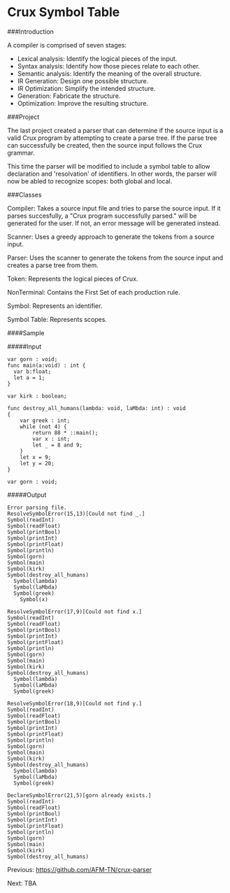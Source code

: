 Crux Symbol Table
====

###Introduction

A compiler is comprised of seven stages:
-	Lexical analysis: Identify the logical pieces of the input.
-	Syntax analysis: Identify how those pieces relate to each other.
-	Semantic analysis: Identify the meaning of the overall structure.
-	IR Generation: Design one possible structure.
-	IR Optimization: Simplify the intended structure.
-	Generation: Fabricate the structure.
-	Optimization: Improve the resulting structure.

###Project

The last project created a parser that can determine if the source input is a valid Crux program by attempting to create a parse tree. If the parse tree can successfully be created, then the source input follows the Crux grammar.

This time the parser will be modified to include a symbol table to allow declaration and 'resolvation' of identifiers. In other words, the parser will now be abled to recognize scopes: both global and local.

###Classes

Compiler: Takes a source input file and tries to parse the source input. If it parses succesfully, a "Crux program successfully parsed." will be generated for the user. If not, an error message will be generated instead.

Scanner: Uses a greedy approach to generate the tokens from a source input.

Parser: Uses the scanner to generate the tokens from the source input and creates a parse tree from them.

Token: Represents the logical pieces of Crux.

NonTerminal: Contains the First Set of each production rule.

Symbol: Represents an identifier.

Symbol Table: Represents scopes.

####Sample

#####Input

```
var gorn : void;
func main(a:void) : int {
  var b:float;
  let a = 1;
}

var kirk : boolean;

func destroy_all_humans(lambda: void, laMbda: int) : void
{
    var greek : int;
    while (not 4) {
        return 88 * ::main();
        var x : int;
        let _ = 8 and 9;
    }
    let x = 9;
    let y = 20;
}

var gorn : void;
```

#####Output
```
Error parsing file.
ResolveSymbolError(15,13)[Could not find _.]
Symbol(readInt)
Symbol(readFloat)
Symbol(printBool)
Symbol(printInt)
Symbol(printFloat)
Symbol(println)
Symbol(gorn)
Symbol(main)
Symbol(kirk)
Symbol(destroy_all_humans)
  Symbol(lambda)
  Symbol(laMbda)
  Symbol(greek)
    Symbol(x)

ResolveSymbolError(17,9)[Could not find x.]
Symbol(readInt)
Symbol(readFloat)
Symbol(printBool)
Symbol(printInt)
Symbol(printFloat)
Symbol(println)
Symbol(gorn)
Symbol(main)
Symbol(kirk)
Symbol(destroy_all_humans)
  Symbol(lambda)
  Symbol(laMbda)
  Symbol(greek)

ResolveSymbolError(18,9)[Could not find y.]
Symbol(readInt)
Symbol(readFloat)
Symbol(printBool)
Symbol(printInt)
Symbol(printFloat)
Symbol(println)
Symbol(gorn)
Symbol(main)
Symbol(kirk)
Symbol(destroy_all_humans)
  Symbol(lambda)
  Symbol(laMbda)
  Symbol(greek)

DeclareSymbolError(21,5)[gorn already exists.]
Symbol(readInt)
Symbol(readFloat)
Symbol(printBool)
Symbol(printInt)
Symbol(printFloat)
Symbol(println)
Symbol(gorn)
Symbol(main)
Symbol(kirk)
Symbol(destroy_all_humans)
```

Previous: https://github.com/AFM-TN/crux-parser

Next: TBA
